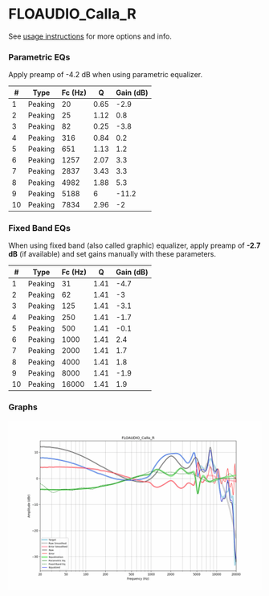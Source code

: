 # FLOAUDIO_Calla_R
See [usage instructions](https://github.com/jaakkopasanen/AutoEq#usage) for more options and info.

### Parametric EQs
Apply preamp of -4.2 dB when using parametric equalizer.

|   # | Type    |   Fc (Hz) |    Q |   Gain (dB) |
|-----|---------|-----------|------|-------------|
|   1 | Peaking |        20 | 0.65 |        -2.9 |
|   2 | Peaking |        25 | 1.12 |         0.8 |
|   3 | Peaking |        82 | 0.25 |        -3.8 |
|   4 | Peaking |       316 | 0.84 |         0.2 |
|   5 | Peaking |       651 | 1.13 |         1.2 |
|   6 | Peaking |      1257 | 2.07 |         3.3 |
|   7 | Peaking |      2837 | 3.43 |         3.3 |
|   8 | Peaking |      4982 | 1.88 |         5.3 |
|   9 | Peaking |      5188 | 6    |       -11.2 |
|  10 | Peaking |      7834 | 2.96 |        -2   |

### Fixed Band EQs
When using fixed band (also called graphic) equalizer, apply preamp of **-2.7 dB** (if available) and set gains manually with these parameters.

|   # | Type    |   Fc (Hz) |    Q |   Gain (dB) |
|-----|---------|-----------|------|-------------|
|   1 | Peaking |        31 | 1.41 |        -4.7 |
|   2 | Peaking |        62 | 1.41 |        -3   |
|   3 | Peaking |       125 | 1.41 |        -3.1 |
|   4 | Peaking |       250 | 1.41 |        -1.7 |
|   5 | Peaking |       500 | 1.41 |        -0.1 |
|   6 | Peaking |      1000 | 1.41 |         2.4 |
|   7 | Peaking |      2000 | 1.41 |         1.7 |
|   8 | Peaking |      4000 | 1.41 |         1.8 |
|   9 | Peaking |      8000 | 1.41 |        -1.9 |
|  10 | Peaking |     16000 | 1.41 |         1.9 |

### Graphs
![](./FLOAUDIO_Calla_R.png)

